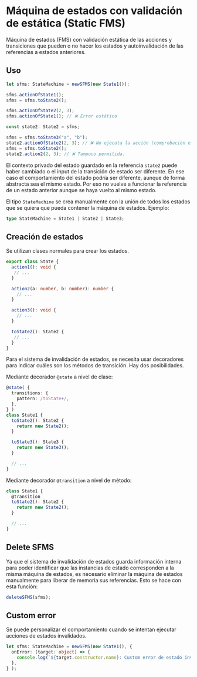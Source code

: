 # Máquina de estados con validación de estática (Static FMS)

Máquina de estados (FMS) con validación estática de las acciones y transiciones que pueden o no hacer los estados y autoinvalidación de las referencias a estados anteriores.

## Uso
```ts
let sfms: StateMachine = newSFMS(new State1());

sfms.actionOfState1();
sfms = sfms.toState2();

sfms.actionOfState2(2, 3);
sfms.actionOfState1(); // ❌ Error estático

const state2: State2 = sfms;

sfms = sfms.toState3("a", "b");
state2.actionOfState2(2, 3); // ❌ No ejecuta la acción (comprobación en ejecución)
sfms = sfms.toState2();
state2.action2(2, 3); // ❌ Tampoco permitida.
```

El contexto privado del estado guardado en la referencia `state2` puede haber cambiado o el input de la transición de estado ser diferente. En ese caso el comportamiento del estado podría ser diferente, aunque de forma abstracta sea el mismo estado. Por eso no vuelve a funcionar la referencia de un estado anterior aunque se haya vuelto al mismo estado.

El tipo `StateMachine` se crea manualmente con la unión de todos los estados que se quiera que pueda contener la máquina de estados. Ejemplo:
```ts
type StateMachine = State1 | State2 | State3;
```

## Creación de estados
Se utilizan clases normales para crear los estados.
```ts
export class State {
  action1(): void {
   // ...
  }

  action2(a: number, b: number): number {
    // ...
  }

  action3(): void {
    // ...
  }

  toState2(): State2 {
   // ...
  }
}
```
Para el sistema de invalidación de estados, se necesita usar decoradores para indicar cuáles son los métodos de transición. Hay dos posibilidades.

Mediante decorador `@state` a nivel de clase:
```ts
@state( {
  transitions: {
    pattern: /toState+/,
  },
} )
class State1 {
  toState2(): State2 {
    return new State2();
  }

  toState3(): State3 {
    return new State3();
  }

  // ...
}
```

Mediante decorador `@transition` a nivel de método:
```ts
class State1 {
  @transition
  toState2(): State2 {
    return new State2();
  }

  // ...
}
```

## Delete SFMS
Ya que el sistema de invalidación de estados guarda información interna para poder identificar que las instancias de estado corresponden a la misma máquina de estados, es necesario eliminar la máquina de estados manualmente para liberar de memoria sus referencias. Esto se hace con esta función:
```ts
deleteSFMS(sfms);
```

## Custom error
Se puede personalizar el comportamiento cuando se intentan ejecutar acciones de estados invalidados.

```ts
let sfms: StateMachine = newSFMS(new State1(), {
  onError: (target: object) => {
    console.log(`${target.constructor.name}: Custom error de estado invalidado.`);
  },
} );

```